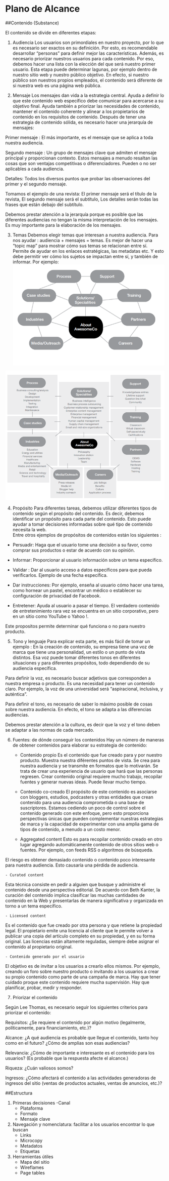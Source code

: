 # Plano de Alcance
##Contenido (Substance)

El contenido se divide en diferentes etapas: 

1. Audiencia
Los usuarios son primordiales en nuestro proyecto, por lo que es necesario ser exactos en su definición. Por esto, es recomendable desarrollar “personas” para definir mejor las características. Además, es necesario priorizar nuestros usuarios para cada contenido. Por eso, debemos hacer una lista con la elección del que será nuestro primer usuario. Esta etapa puede determinar lagunas, por ejemplo dentro de nuestro sitio web y nuestro público objetivo. En efecto, si nuestro público son nuestros propios empleados, el contenido será diferente de si nuestra web es una página web pública.

2. Mensaje
Los mensajes dan vida a la estrategia central. Ayuda a definir lo que este contenido web específico debe comunicar para acercarse a su objetivo final. Ayuda también a priorizar las necesidades de contenido, mantener el contenido coherente y alinear a los propietarios de contenido en los requisitos de contenido. 
Después de tener una estrategia de contenido sólida, es necesario hacer una jerarquía de mensajes: 

Primer mensaje : El más importante, es el mensaje que se aplica a toda nuestra audiencia. 

Segundo mensaje : Un grupo de mensajes clave que admiten el mensaje principal y proporcionan contexto. Estos mensajes a menudo resaltan las cosas que son ventajas competitivas o diferenciadores. Pueden o no ser aplicables a cada audiencia.

Detalles: Todos los diversos puntos que probar las  observaciones del primer y el segundo mensaje.
 
Tomamos el ejemplo de una revista:
El primer mensaje será el título de la revista, 
El segundo mensaje será el subtítulo, 
Los detalles serán todas las frases que están debajo del subtítulo.

Debemos prestar atención a la jerarquía porque es posible que las diferentes audiencias no tengan la misma interpretación de los mensajes. Es muy importante para la elaboración de los mensajes. 

3. Temas
Debemos elegir temas que interesan a nuestra audiencia. Para nos ayudar : audiencia + mensajes = temas.
Es mejor de hacer una “topic map” para mostrar cómo sus temas se relacionan entre sí. Permite de ayudar en los enlaces estratégicas, las metadatas etc. 
Y esto debe permitir ver cómo los sujetos se impactan entre sí, y también de informar.
Por ejemplo: 
![tema map](Temamap1.png)

![tema map ejemplo](Temamap2.png)

4. Propósito
Para diferentes tareas, debemos utilizar diferentes tipos de contenido según el propósito del contenido. Es decir, debemos identificar un propósito para cada parte del contenido. Esto puede ayudar a tomar decisiones informadas sobre qué tipo de contenido necesita la web.  
Entre otros ejemplos de propósitos de contenidos están los siguientes :

- Persuadir: Haga que el usuario tome una decisión a su favor, como comprar sus productos o estar de acuerdo con su opinión.

- Informar: Proporcionar al usuario información sobre un tema específico.
 
- Validar : Dar al usuario acceso a datos específicos para que pueda verificarlos. Ejemplo de una fecha específica.

- Dar instrucciones: Por ejemplo, enseña al usuario cómo hacer una tarea, como hornear un pastel, encontrar un médico o establecer su configuración de privacidad de Facebook.

- Entretener: Ayuda al usuario a pasar el tiempo. El verdadero contenido de entretenimiento rara vez se encuentra en un sitio corporativo, pero en un sitio como YouTube o Yahoo !.

Este propositos permite determinar qué funciona o no para nuestro producto.

5. Tono y lenguaje
Para explicar esta parte, es más fácil de tomar un ejemplo : En la creación de contenido, su empresa tiene una voz de marca que tiene una personalidad, un estilo o un punto de vista distintos. Esa voz puede tomar diferentes tonos en diferentes situaciones y para diferentes propósitos, todo dependiendo de su audiencia específica.

Para definir la voz, es necesario buscar adjetivos que corresponden a nuestra empresa o producto. Es una necesidad para tener un contenido claro. Por ejemplo, la voz de una universidad será “aspiracional, inclusiva, y auténtica”. 

Para definir el tono, es necesario de saber lo máximo posible de cosas sobre nuestra audiencia. En efecto, el tono se adapta a las diferencias audiencias.

Debemos prestar atención a la cultura, es decir que la voz y el tono deben se adaptar a las normas de cada mercado. 

6. Fuentes: de dónde conseguir los contenidos
Hay un número de maneras de obtener contenidos para elaborar su estrategia de contenido: 

	- Contenido propio
Es el contenido que fue creado para y por nuestro producto. Muestra nuestra diférentes puntos de vista. Se crea para nuestra audiencia y se transmite en formatos que lo motivarán. Se trata de crear una experiencia de usuario que hará que las personas regresen.
Crear contenido original requiere mucho trabajo, recopilar fuentes y generar nuevas ideas. Puede llevar mucho tiempo.

	- Contenido co-creado
El propósito de este contenido es asociarse con bloggers, estudios, podcasters y otras entidades que crean contenido para una audiencia comprometida o una base de suscriptores. Estamos cediendo un poco de control sobre el contenido generado con este enfoque, pero esto proporciona perspectivas únicas que pueden complementar nuestras estrategias de marca y la capacidad de experimentar con una amplia gama de tipos de contenido, a menudo a un costo menor.

	- Aggregated content
Esto es para recopilar contenido creado en otro lugar agregando automáticamente contenido de otros sitios web o fuentes. Por ejemplo, con feeds RSS o algoritmos de búsqueda.

El riesgo es obtener demasiado contenido o contenido poco interesante para nuestra audiencia. Esto causaría una pérdida de audiencia.

	- Curated content
Esta técnica consiste en pedir a alguien que busque y administre el contenido desde una perspectiva editorial. De acuerdo con Beth Kanter, la curación del contenido implica clasificar las muchas cantidades de contenido en la Web y presentarlas de manera significativa y organizada en torno a un tema específico.

	- Licensed content
Es el contenido que fue creado por otra persona y que retiene la propiedad legal. El propietario emite una licencia al cliente que le permite volver a publicar una copia del artículo completo en su propiedad, y en su forma original. Las licencias están altamente reguladas, siempre debe asignar el contenido al propietario original.

	- Contenido generado por el usuario
El objetivo es de invitar a los usuarios a crearlo ellos mismos. Por ejemplo, creando un foro sobre nuestro producto o invitando a los usuarios a crear su propio contenido como parte de una campaña de marca. Hay que tener cuidado proque este contenido requiere mucha supervisión. Hay que planificar, probar, medir y responder.

7. Priorizar el contenido

Según Lee Thomas, es necesario seguir los siguientes criterios para priorizar el contenido: 

Requisitos: ¿Se requiere el contenido por algún motivo (legalmente, políticamente, para financiamiento, etc.)?

Alcance: ¿A qué audiencia es probable que llegue el contenido, tanto hoy como en el futuro? ¿Cómo de amplias son esas audiencias?

Relevancia: ¿Cómo de importante e interesante es el contenido para los usuarios? (Es probable que la respuesta afecte el alcance.)

Riqueza: ¿Cuán valiosos somos?

Ingresos: ¿Cómo afectará el contenido a las actividades generadoras de ingresos del sitio (ventas de productos actuales, ventas de anuncios, etc.)?

##Estructura
1. Primeras decisiones
	-Canal
	- Plataforma
	- Formato
	- Mensaje clave
2. Navegación y nomenclatura: facilitar a los usuarios encontrar lo que buscan
	- Links
	- Microcopy
	- Metadatos
	- Etiquetas
3. Herramientas útiles
	- Mapa del sitio
	- Wireflames
	- Page tables